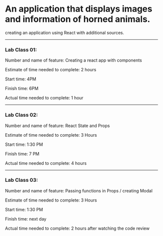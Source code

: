 # An application that displays images and information of horned animals. #
creating an application using React with additional sources.

<hr>

### Lab Class 01:

Number and name of feature: Creating a react app with components

Estimate of time needed to complete: 2 hours

Start time: 4PM

Finish time: 6PM

Actual time needed to complete: 1 hour

<hr>

### Lab Class 02:

Number and name of feature: React State and Props

Estimate of time needed to complete: 3 Hours

Start time: 1:30 PM

Finish time: 7 PM

Actual time needed to complete: 4 hours

<hr>

### Lab Class 03:

Number and name of feature: Passing functions in Props / creating Modal

Estimate of time needed to complete: 3 Hours

Start time: 1:30 PM

Finish time: next day

Actual time needed to complete: 2 hours after watching the code review